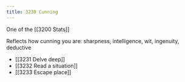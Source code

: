 ```yaml
---
title: 3230 Cunning
---
```

One of the [[3200 Stats]]

Reflects how cunning you are: sharpness, intelligence, wit, ingenuity, deductive

- [[3231 Delve deep]]
- [[3232 Read a situation]]
- [[3233 Escape place]]
